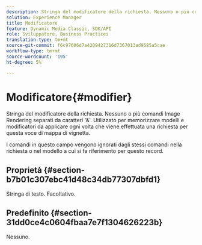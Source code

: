 ```yaml
---
description: Stringa del modificatore della richiesta. Nessuno o più comandi Image Rendering separati da caratteri '&'. Utilizzato per memorizzare modelli e modificatori da applicare ogni volta che viene effettuata una richiesta per questa voce di mappa di vignetta.
solution: Experience Manager
title: Modificatore
feature: Dynamic Media Classic, SDK/API
role: Sviluppatore, Business Practices
translation-type: tm+mt
source-git-commit: f6c97606d7a4209427316d7367013ad9585a5cae
workflow-type: tm+mt
source-wordcount: '105'
ht-degree: 5%

---
```



# Modificatore{#modifier}

Stringa del modificatore della richiesta. Nessuno o più comandi Image Rendering separati da caratteri &#39;&amp;&#39;. Utilizzato per memorizzare modelli e modificatori da applicare ogni volta che viene effettuata una richiesta per questa voce di mappa di vignetta.

I comandi in questo campo vengono ignorati dagli stessi comandi nella richiesta o nel modello a cui si fa riferimento per questo record.

## Proprietà {#section-b7b01c307ebc41d48c34db77307dbfd1}

Stringa di testo. Facoltativo.

## Predefinito {#section-31dd0ce4c0604fbaa7e7f1304626223b}

Nessuno.
